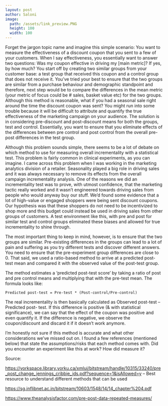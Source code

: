 ```yaml
---
layout: post
author: Saloni
image:
  path: /assets/link_preview.PNG
  height: 100
  width: 100
---
```


Forget the jargon topic name and imagine this simple scenario: You want to measure the effectiveness of a discount coupon that you sent to a few of your customers. When I say effectiveness, you essentially want to answer two questions: Was my coupon effective in driving my [main metric]? If yes, by how much? You start off by creating two similar groups from your customer base: a test group that received this coupon and a control group that does not receive it. You’ve tried your best to ensure that the two groups are similar from a purchase behaviour and demographic standpoint and therefore, next step would be to compare the differences in the mean metric (your metric of focus could be # sales, basket value etc) for the two groups. Although this method is reasonable, what if you had a seasonal sale right around the time the discount coupon was sent? You might run into some trouble because it will be difficult to attribute and quantify the true effectiveness of the marketing campaign on your audience. The solution is in considering pre-discount and post-discount means for both the groups, test and control. Essentially, you want to ensure that you eliminate effects of the differences between pre control and post control from the overall pre-post differences in the test group. 

Although this problem sounds simple, there seems to be a lot of debate on which method to use for measuring overall incrementality with a statistical test. This problem is fairly common in clinical experiments, as you can imagine. I came across this problem when I was working in the marketing analytics division of a retailer. Seasonality played a big role in driving sales and it was always necessary to remove its effects from the overall campaign incrementality analysis. One of the reasons we did an incrementality test was to prove, with utmost confidence, that the marketing tactic really worked and it wasn’t engineered towards driving sales from people who would anyway buy our stuff. We’d found some evidence that a lot of high-value or engaged shoppers were being sent discount coupons. Our hypothesis was that these shoppers do not need to be incentivized to shop more and this budget could instead be used in driving sales from other groups of customers. A test environment like this, with pre and post for similar test and control groups eliminated these biases and allowed for true incrementality to shine through. 

The most important thing to keep in mind, however, is to ensure that the two groups are similar. Pre-existing differences in the groups can lead to a lot of pain and suffering as you try different tests and discover different answers. You need to ensure that the pre-experiment group differences are close to 0. That said, we used a ratio-based method to arrive at a predicted post-test mean and compared it with the observed value of the post-test group. 

The method estimates a ‘predicted post-test score’ by taking a ratio of post and pre control means and multiplying that with the pre-test mean. The formula looks like:

    Predicted post-test = Pre-test * (Post-control/Pre-control)

The real incrementality is then basically calculated as Observed post-test – Predicted post- test. If this difference is positive (& with statistical significance), we can say that the effect of the coupon was positive and even quantify it. If the difference is negative, we observe the coupon/discount and discard it if it doesn’t work anymore. 

I’m honestly not sure if this method is accurate and what other considerations we’ve missed out on. I found a few references (mentioned below) that state the assumptions/risks that each method comes with. Did you encounter an experiment like this at work? How did measure it?

Source: 

https://yorkspace.library.yorku.ca/xmlui/bitstream/handle/10315/33240/pre_post_change_jennings_cribbie_jds.pdf?sequence=1&isAllowed=y – Best resource to understand different methods that can be used

https://sg.inflibnet.ac.in/bitstream/10603/1548/14/14_chapter%204.pdf

https://www.theanalysisfactor.com/pre-post-data-repeated-measures/


